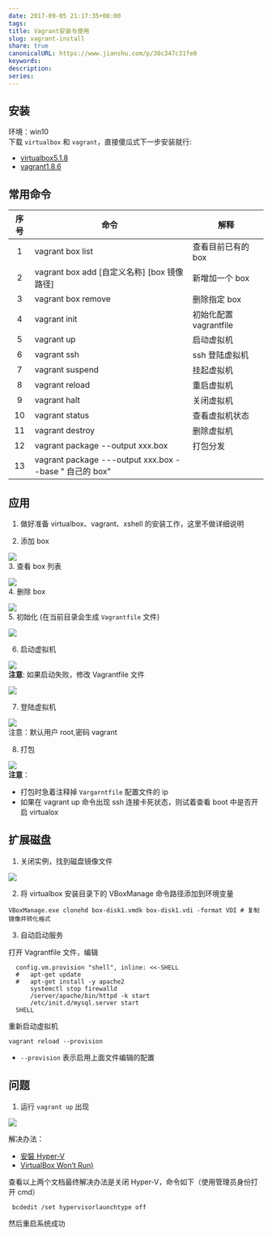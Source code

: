 ```yaml
---  
date: 2017-09-05 21:17:35+08:00  
tags:   
title: Vagrant安装与使用  
slug: vagrant-install  
share: true  
canonicalURL: https://www.jianshu.com/p/30c347c31fe0  
keywords:   
description:   
series:   
---  
```

  
## 安装  
环境：win10  
下载 `virtualbox` 和 `vagrant`，直接傻瓜式下一步安装就行:  
* [virtualbox5.1.8](https://www.virtualbox.org/wiki/Download_Old_Builds_5_1)  
* [vagrant1.8.6](https://releases.hashicorp.com/vagrant/1.8.6/)  
  
## 常用命令  
  
|序号|命令|解释|  
|:---:|------|----------|  
|1|vagrant box list|查看目前已有的 box|  
|2|vagrant box add [自定义名称] [box 镜像路径]|新增加一个 box|  
|3|vagrant box remove|删除指定 box|  
|4|vagrant init|初始化配置 vagrantfile|  
|5|vagrant up|启动虚拟机|  
|6|vagrant ssh|ssh 登陆虚拟机|  
|7|vagrant suspend|挂起虚拟机|  
|8|vagrant reload|重启虚拟机|  
|9|vagrant halt|关闭虚拟机|  
|10|vagrant status|查看虚拟机状态|  
|11|vagrant destroy|删除虚拟机|  
|12|vagrant package --output xxx.box|打包分发|  
|13|vagrant package ---output xxx.box --base " 自己的 box"||  
  
## 应用  
1. 做好准备 virtualbox、vagrant、xshell 的安装工作，这里不做详细说明  
  
2. 添加 box  
  
![](/images/20231208091267.webp)  
3. 查看 box 列表  
  
![](/images/20231208091273no1.webp)  
4. 删除 box  
  
![](/images/20231208091282.webp)  
5. 初始化 (在当前目录会生成 `Vagrantfile` 文件)  
  
![](/images/20231208091289.webp)  
  
6. 启动虚拟机  
  
![](/images/20231208091296.webp)  
**注意**: 如果启动失败，修改 Vagrantfile 文件  
  
![](/images/20231208091203.webp)  
  
7.  登陆虚拟机  
  
![](/images/20231208091210no1.webp)  
注意：默认用户 root,密码 vagrant  
  
8. 打包  
  
![](/images/20231208091217.webp)  
**注意**：  
* 打包时急着注释掉 `Vargarntfile` 配置文件的 ip  
* 如果在 vagrant up 命令出现 ssh 连接卡死状态，则试着查看 boot 中是否开启 virtualox  
  
## 扩展磁盘  
  
1. 关闭实例，找到磁盘镜像文件  
  
![](/images/20231208091224no1.webp)  
  
2. 将 virtualbox 安装目录下的 VBoxManage 命令路径添加到环境变量  
  
```  
VBoxManage.exe clonehd box-disk1.vmdk box-disk1.vdi -format VDI # 复制镜像并转化格式  
```  
  
3. 自动启动服务  
  
打开 Vagrantfile 文件，编辑  
```  
  config.vm.provision "shell", inline: <<-SHELL  
  #   apt-get update  
  #   apt-get install -y apache2  
      systemctl stop firewalld  
      /server/apache/bin/httpd -k start    
      /etc/init.d/mysql.server start  
  SHELL  
```  
重新启动虚拟机  
```  
vagrant reload --provision  
```  
* `--provision` 表示启用上面文件编辑的配置  
  
  
  
## 问题  
  
1. 运行 `vagrant up` 出现  
  
![](/images/20231208091232.webp)  
  
解决办法：  
* [安裝 Hyper-V](https://docs.microsoft.com/zh-tw/virtualization/hyper-v-on-windows/quick-start/enable-hyper-v)  
* [VirtualBox Won’t Run)](https://discuss.erpnext.com/t/virtualbox-wont-run-raw-mode-unavailable-courtesy-of-hyper-v/34541)  
  
查看以上两个文档最终解决办法是关闭 Hyper-V，命令如下（使用管理员身份打开 cmd）  
```  
 bcdedit /set hypervisorlaunchtype off  
```  
然后重启系统成功  
  
